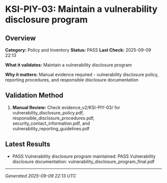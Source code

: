 # KSI-PIY-03: Maintain a vulnerability disclosure program

## Overview

**Category:** Policy and Inventory
**Status:** PASS
**Last Check:** 2025-09-09 22:13

**What it validates:** Maintain a vulnerability disclosure program

**Why it matters:** Manual evidence required - vulnerability disclosure policy, reporting procedures, and responsible disclosure documentation

## Validation Method

1. **Manual Review:** Check evidence_v2/KSI-PIY-03/ for vulnerability_disclosure_policy.pdf, responsible_disclosure_procedures.pdf, security_contact_information.pdf, and vulnerability_reporting_guidelines.pdf

## Latest Results

- PASS Vulnerability disclosure program maintained: PASS Vulnerability disclosure documentation: vulnerability_disclosure_program_final.pdf

---
*Generated 2025-09-09 22:13 UTC*